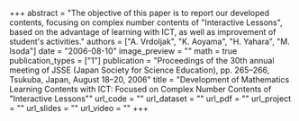 +++
abstract = "The objective of this paper is to report our developed contents, focusing on complex number contents of \"Interactive Lessons\", based on the advantage of learning with ICT, as well as improvement of student's activities."
authors = ["A. Vrdoljak", "K. Aoyama", "H. Yahara", "M. Isoda"]
date = "2006-08-10"
image_preview = ""
math = true
publication_types = ["1"]
publication = "Proceedings of the 30th annual meeting of JSSE (Japan Society for Science Education), pp. 265–266, Tsukuba, Japan, August 18–20, 2006"
title = "Development of Mathematics Learning Contents with ICT: Focused on Complex Number Contents of \"Interactive Lessons\""
url_code = ""
url_dataset = ""
url_pdf = ""
url_project = ""
url_slides = ""
url_video = ""
+++
